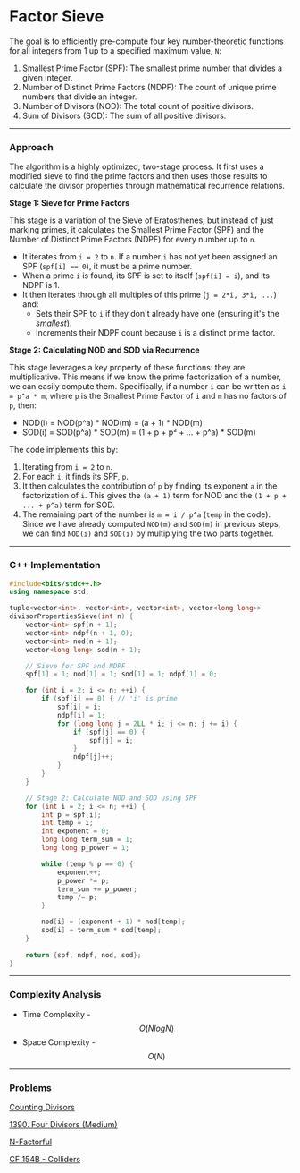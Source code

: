 # Factor Sieve

The goal is to efficiently pre-compute four key number-theoretic functions for all integers from 1 up to a specified maximum value, `N`:

1. Smallest Prime Factor (SPF): The smallest prime number that divides a given integer.
2. Number of Distinct Prime Factors (NDPF): The count of unique prime numbers that divide an integer.
3. Number of Divisors (NOD): The total count of positive divisors.
4. Sum of Divisors (SOD): The sum of all positive divisors.

***

### Approach

The algorithm is a highly optimized, two-stage process. It first uses a modified sieve to find the prime factors and then uses those results to calculate the divisor properties through mathematical recurrence relations.

**Stage 1: Sieve for Prime Factors**

This stage is a variation of the Sieve of Eratosthenes, but instead of just marking primes, it calculates the Smallest Prime Factor (SPF) and the Number of Distinct Prime Factors (NDPF) for every number up to `n`.

* It iterates from `i = 2` to `n`. If a number `i` has not yet been assigned an SPF (`spf[i] == 0`), it must be a prime number.
* When a prime `i` is found, its SPF is set to itself (`spf[i] = i`), and its NDPF is 1.
* It then iterates through all multiples of this prime (`j = 2*i, 3*i, ...`) and:
  * Sets their SPF to `i` if they don't already have one (ensuring it's the _smallest_).
  * Increments their NDPF count because `i` is a distinct prime factor.

**Stage 2: Calculating NOD and SOD via Recurrence**

This stage leverages a key property of these functions: they are multiplicative. This means if we know the prime factorization of a number, we can easily compute them. Specifically, if a number `i` can be written as `i = p^a * m`, where `p` is the Smallest Prime Factor of `i` and `m` has no factors of `p`, then:

* NOD(i) = NOD(p^a) \* NOD(m) = (a + 1) \* NOD(m)
* SOD(i) = SOD(p^a) \* SOD(m) = (1 + p + p² + ... + p^a) \* SOD(m)

The code implements this by:

1. Iterating from `i = 2` to `n`.
2. For each `i`, it finds its SPF, `p`.
3. It then calculates the contribution of `p` by finding its exponent `a` in the factorization of `i`. This gives the `(a + 1)` term for NOD and the `(1 + p + ... + p^a)` term for SOD.
4. The remaining part of the number is `m = i / p^a` (`temp` in the code). Since we have already computed `NOD(m)` and `SOD(m)` in previous steps, we can find `NOD(i)` and `SOD(i)` by multiplying the two parts together.

***

### C++ Implementation

```cpp
#include<bits/stdc++.h>
using namespace std;

tuple<vector<int>, vector<int>, vector<int>, vector<long long>> 
divisorPropertiesSieve(int n) {
    vector<int> spf(n + 1);
    vector<int> ndpf(n + 1, 0);
    vector<int> nod(n + 1);
    vector<long long> sod(n + 1);

    // Sieve for SPF and NDPF
    spf[1] = 1; nod[1] = 1; sod[1] = 1; ndpf[1] = 0;

    for (int i = 2; i <= n; ++i) {
        if (spf[i] == 0) { // 'i' is prime
            spf[i] = i;
            ndpf[i] = 1;
            for (long long j = 2LL * i; j <= n; j += i) {
                if (spf[j] == 0) {
                    spf[j] = i;
                }
                ndpf[j]++;
            }
        }
    }

    // Stage 2: Calculate NOD and SOD using SPF
    for (int i = 2; i <= n; ++i) {
        int p = spf[i];
        int temp = i;
        int exponent = 0;
        long long term_sum = 1;
        long long p_power = 1;

        while (temp % p == 0) {
            exponent++;
            p_power *= p;
            term_sum += p_power;
            temp /= p;
        }

        nod[i] = (exponent + 1) * nod[temp];
        sod[i] = term_sum * sod[temp];
    }
    
    return {spf, ndpf, nod, sod};
}
```

***

### Complexity Analysis

* Time Complexity - $$O(NlogN)$$
* Space Complexity - $$O(N)$$

***

### Problems

[Counting Divisors](https://cses.fi/problemset/task/1713)

[1390. Four Divisors&#x20;(Medium)](https://leetcode.com/problems/four-divisors/description/)

[N-Factorful](https://www.spoj.com/problems/NFACTOR/)

[CF 154B - Colliders](https://codeforces.com/problemset/problem/154/B)
